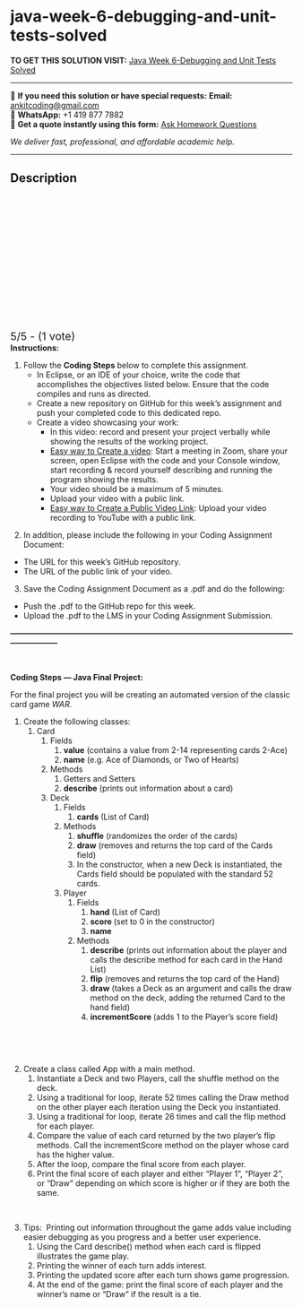 # java-week-6-debugging-and-unit-tests-solved
**TO GET THIS SOLUTION VISIT:** [Java Week 6-Debugging and Unit Tests Solved](https://www.ankitcodinghub.com/product/java-week-6-debugging-and-unit-tests-solved/)


---

📩 **If you need this solution or have special requests:** **Email:** ankitcoding@gmail.com  
📱 **WhatsApp:** +1 419 877 7882  
📄 **Get a quote instantly using this form:** [Ask Homework Questions](https://www.ankitcodinghub.com/services/ask-homework-questions/)

*We deliver fast, professional, and affordable academic help.*

---

<h2>Description</h2>



<div class="kk-star-ratings kksr-auto kksr-align-center kksr-valign-top" data-payload="{&quot;align&quot;:&quot;center&quot;,&quot;id&quot;:&quot;101414&quot;,&quot;slug&quot;:&quot;default&quot;,&quot;valign&quot;:&quot;top&quot;,&quot;ignore&quot;:&quot;&quot;,&quot;reference&quot;:&quot;auto&quot;,&quot;class&quot;:&quot;&quot;,&quot;count&quot;:&quot;1&quot;,&quot;legendonly&quot;:&quot;&quot;,&quot;readonly&quot;:&quot;&quot;,&quot;score&quot;:&quot;5&quot;,&quot;starsonly&quot;:&quot;&quot;,&quot;best&quot;:&quot;5&quot;,&quot;gap&quot;:&quot;4&quot;,&quot;greet&quot;:&quot;Rate this product&quot;,&quot;legend&quot;:&quot;5\/5 - (1 vote)&quot;,&quot;size&quot;:&quot;24&quot;,&quot;title&quot;:&quot;Java Week 6-Debugging and Unit Tests Solved&quot;,&quot;width&quot;:&quot;138&quot;,&quot;_legend&quot;:&quot;{score}\/{best} - ({count} {votes})&quot;,&quot;font_factor&quot;:&quot;1.25&quot;}">

<div class="kksr-stars">

<div class="kksr-stars-inactive">
            <div class="kksr-star" data-star="1" style="padding-right: 4px">


<div class="kksr-icon" style="width: 24px; height: 24px;"></div>
        </div>
            <div class="kksr-star" data-star="2" style="padding-right: 4px">


<div class="kksr-icon" style="width: 24px; height: 24px;"></div>
        </div>
            <div class="kksr-star" data-star="3" style="padding-right: 4px">


<div class="kksr-icon" style="width: 24px; height: 24px;"></div>
        </div>
            <div class="kksr-star" data-star="4" style="padding-right: 4px">


<div class="kksr-icon" style="width: 24px; height: 24px;"></div>
        </div>
            <div class="kksr-star" data-star="5" style="padding-right: 4px">


<div class="kksr-icon" style="width: 24px; height: 24px;"></div>
        </div>
    </div>

<div class="kksr-stars-active" style="width: 138px;">
            <div class="kksr-star" style="padding-right: 4px">


<div class="kksr-icon" style="width: 24px; height: 24px;"></div>
        </div>
            <div class="kksr-star" style="padding-right: 4px">


<div class="kksr-icon" style="width: 24px; height: 24px;"></div>
        </div>
            <div class="kksr-star" style="padding-right: 4px">


<div class="kksr-icon" style="width: 24px; height: 24px;"></div>
        </div>
            <div class="kksr-star" style="padding-right: 4px">


<div class="kksr-icon" style="width: 24px; height: 24px;"></div>
        </div>
            <div class="kksr-star" style="padding-right: 4px">


<div class="kksr-icon" style="width: 24px; height: 24px;"></div>
        </div>
    </div>
</div>


<div class="kksr-legend" style="font-size: 19.2px;">
            5/5 - (1 vote)    </div>
    </div>
<strong>Instructions: </strong>

<ol>
<li>Follow the <strong>Coding Steps</strong> below to complete this assignment.
<ul>
<li>In Eclipse, or an IDE of your choice, write the code that accomplishes the objectives listed below. Ensure that the code compiles and runs as directed.</li>
<li>Create a new repository on GitHub for this week’s assignment and push your completed code to this dedicated repo.</li>
<li>Create a video showcasing your work:
<ul>
<li>In this video: record and present your project verbally while showing the results of the working project.</li>
<li><u>Easy way to Create a video</u>: Start a meeting in Zoom, share your screen, open Eclipse with the code and your Console window, start recording &amp; record yourself describing and running the program showing the results.</li>
<li>Your video should be a maximum of 5 minutes.</li>
<li>Upload your video with a public link.</li>
<li><u>Easy way to Create a Public Video Link</u>: Upload your video recording to YouTube with a public link.</li>
</ul>
</li>
</ul>
</li>
</ol>
<ol start="2">
<li>In addition, please include the following in your Coding Assignment Document:</li>
</ol>
<ul>
<li>The URL for this week’s GitHub repository.</li>
<li>The URL of the public link of your video.</li>
</ul>
<ol start="3">
<li>Save the Coding Assignment Document as a .pdf and do the following:</li>
</ol>
<ul>
<li>Push the .pdf to the GitHub repo for this week.</li>
<li>Upload the .pdf to the LMS in your Coding Assignment Submission.</li>
</ul>
<strong>——————————————————————————————————————————</strong>

<strong>&nbsp;</strong>

<strong>Coding Steps — Java Final Project:</strong>

For the final project you will be creating an automated version of the classic card game <em>WAR.</em>

<ol>
<li>Create the following classes:
<ol>
<li>Card
<ol>
<li>Fields
<ol>
<li><strong>value</strong> (contains a value from 2-14 representing cards 2-Ace)</li>
<li><strong>name</strong> (e.g. Ace of Diamonds, or Two of Hearts)</li>
</ol>
</li>
<li>Methods
<ol>
<li>Getters and Setters</li>
<li><strong>describe</strong> (prints out information about a card)</li>
</ol>
</li>
<li>Deck
<ol>
<li>Fields
<ol>
<li><strong>cards</strong> (List of Card)</li>
</ol>
</li>
<li>Methods
<ol>
<li><strong>shuffle</strong> (randomizes the order of the cards)</li>
<li><strong>draw</strong> (removes and returns the top card of the Cards field)</li>
<li>In the constructor, when a new Deck is instantiated, the Cards field should be populated with the standard 52 cards.</li>
</ol>
</li>
<li>Player
<ol>
<li>Fields
<ol>
<li><strong>hand</strong> (List of Card)</li>
<li><strong>score </strong>(set to 0 in the constructor)</li>
<li><strong>name</strong></li>
</ol>
</li>
<li>Methods
<ol>
<li><strong>describe</strong> (prints out information about the player and calls the describe method for each card in the Hand List)</li>
<li><strong>flip</strong> (removes and returns the top card of the Hand)</li>
<li><strong>draw</strong> (takes a Deck as an argument and calls the draw method on the deck, adding the returned Card to the hand field)</li>
<li><strong>incrementScore </strong>(adds 1 to the Player’s score field)</li>
</ol>
</li>
</ol>
</li>
</ol>
</li>
</ol>
</li>
</ol>
</li>
</ol>
&nbsp;

&nbsp;

<ol start="2">
<li>Create a class called App with a main method.
<ol>
<li>Instantiate a Deck and two Players, call the shuffle method on the deck.</li>
<li>Using a traditional for loop, iterate 52 times calling the Draw method on the other player each iteration using the Deck you instantiated.</li>
<li>Using a traditional for loop, iterate 26 times and call the flip method for each player.</li>
<li>Compare the value of each card returned by the two player’s flip methods. Call the incrementScore method on the player whose card has the higher value.</li>
<li>After the loop, compare the final score from each player.</li>
<li>Print the final score of each player and either “Player 1”, “Player 2”, or “Draw” depending on which score is higher or if they are both the same.</li>
</ol>
</li>
</ol>
&nbsp;

<ol start="3">
<li>Tips:&nbsp; Printing out information throughout the game adds value including easier debugging as you progress and a better user experience.
<ol>
<li>Using the Card describe() method when each card is flipped illustrates the game play.</li>
<li>Printing the winner of each turn adds interest.</li>
<li>Printing the updated score after each turn shows game progression.</li>
<li>At the end of the game: print the final score of each player and the winner’s name or “Draw” if the result is a tie.<img data-recalc-dims="1" decoding="async" data-src="https://i0.wp.com/www.ankitcodinghub.com/wp-content/uploads/2023/01/828-1.png?w=980&amp;ssl=1" src="data:image/gif;base64,R0lGODlhAQABAAAAACH5BAEKAAEALAAAAAABAAEAAAICTAEAOw==" class="lazyload"></li>
</ol>
</li>
</ol>
